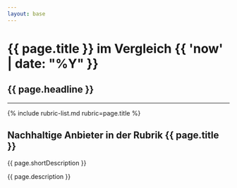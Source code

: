 ```yaml
---
layout: base
---
```

<div class="container py-4">
        <h1 class="h2">{{ page.title }} im Vergleich {{ 'now' | date: "%Y" }}</h1>
        <h2 class="lead text-muted">{{ page.headline }}</h2>
<hr class="my-1">
</div>
<div class="container">
    {% include rubric-list.md rubric=page.title %}
    <h2 class="h3 pb-4">Nachhaltige Anbieter in der Rubrik {{ page.title }}</h2>
    <p>{{ page.shortDescription }}</p>
    <p>{{ page.description }}</p>
</div>